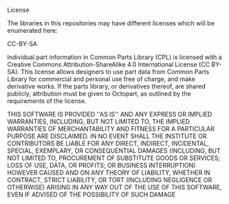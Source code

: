 License

The libraries in this repositories may have different licenses which will be enumerated here:

CC-BY-SA

Individual part information in Common Parts Library (CPL) is licensed with a Creative Commons Attribution-ShareAlike 4.0 International License (CC BY-SA). This license allows designers to use part data from Common Parts Library for commercial and personal use free of charge, and make derivative works. If the parts library, or derivatives thereof, are shared publicly, attribution must be given to Octopart, as outlined by the requirements of the license.

THIS SOFTWARE IS PROVIDED ''AS IS'' AND ANY EXPRESS OR IMPLIED WARRANTIES, INCLUDING, BUT NOT LIMITED TO, THE IMPLIED WARRANTIES OF MERCHANTABILITY AND FITNESS FOR A PARTICULAR PURPOSE ARE DISCLAIMED. IN NO EVENT SHALL THE INSTITUTE OR CONTRIBUTORS BE LIABLE FOR ANY DIRECT, INDIRECT, INCIDENTAL, SPECIAL, EXEMPLARY, OR CONSEQUENTIAL DAMAGES (INCLUDING, BUT NOT LIMITED TO, PROCUREMENT OF SUBSTITUTE GOODS OR SERVICES; LOSS OF USE, DATA, OR PROFITS; OR BUSINESS INTERRUPTION) HOWEVER CAUSED AND ON ANY THEORY OF LIABILITY, WHETHER IN CONTRACT, STRICT LIABILITY, OR TORT (INCLUDING NEGLIGENCE OR OTHERWISE) ARISING IN ANY WAY OUT OF THE USE OF THIS SOFTWARE, EVEN IF ADVISED OF THE POSSIBILITY OF SUCH DAMAGE
